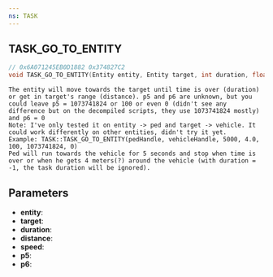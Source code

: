 ```yaml
---
ns: TASK
---
```

## TASK_GO_TO_ENTITY

```c
// 0x6A071245EB0D1882 0x374827C2
void TASK_GO_TO_ENTITY(Entity entity, Entity target, int duration, float distance, float speed, float p5, int p6);
```

```
The entity will move towards the target until time is over (duration) or get in target's range (distance). p5 and p6 are unknown, but you could leave p5 = 1073741824 or 100 or even 0 (didn't see any difference but on the decompiled scripts, they use 1073741824 mostly) and p6 = 0
Note: I've only tested it on entity -> ped and target -> vehicle. It could work differently on other entities, didn't try it yet.
Example: TASK::TASK_GO_TO_ENTITY(pedHandle, vehicleHandle, 5000, 4.0, 100, 1073741824, 0)
Ped will run towards the vehicle for 5 seconds and stop when time is over or when he gets 4 meters(?) around the vehicle (with duration = -1, the task duration will be ignored).
```

## Parameters
* **entity**: 
* **target**: 
* **duration**: 
* **distance**: 
* **speed**: 
* **p5**: 
* **p6**: 

